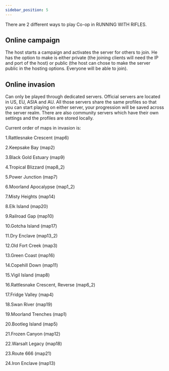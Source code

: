 ```yaml
---
sidebar_position: 5
---
```


There are 2 different ways to play Co-op in RUNNING WITH RIFLES.

## Online campaign
The host starts a campaign and activates the server for others to join. He has the option to make is either private (the joining clients will need the IP and port of the host) or public (the host can chose to make the server public in the hosting options. Everyone will be able to join).

## Online invasion

Can only be played through dedicated servers. Official servers are located in US, EU, ASIA and AU. All those servers share the same profiles so that you can start playing on either server, your progression will be saved across the server realm. There are also community servers which have their own settings and the profiles are stored locally.

Current order of maps in invasion is:

1.Rattlesnake Crescent (map6)

2.Keepsake Bay (map2)

3.Black Gold Estuary (map9)

4.Tropical Blizzard (map8_2)

5.Power Junction (map7)

6.Moorland Apocalypse (map1_2)

7.Misty Heights (map14)

8.Elk Island (map20)

9.Railroad Gap (map10)

10.Gotcha Island (map17)

11.Dry Enclave (map13_2)

12.Old Fort Creek (map3)

13.Green Coast (map16)

14.Copehill Down (map11)

15.Vigil Island (map8)

16.Rattlesnake Crescent, Reverse (map6_2)

17.Fridge Valley (map4)

18.Swan River (map19)

19.Moorland Trenches (map1)

20.Bootleg Island (map5)

21.Frozen Canyon (map12)

22.Warsalt Legacy (map18)

23.Route 666 (map21)

24.Iron Enclave (map13)